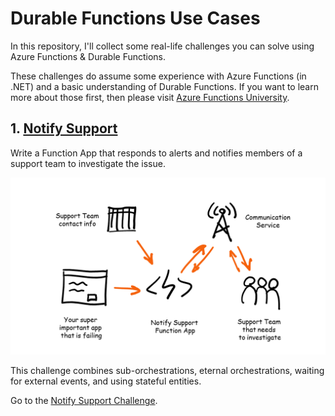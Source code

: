# Durable Functions Use Cases

In this repository, I'll collect some real-life challenges you can solve using Azure Functions & Durable Functions.

These challenges do assume some experience with Azure Functions (in .NET) and a basic understanding of Durable Functions. If you want to learn more about those first, then please visit [Azure Functions University](https://github.com/marcduiker/azure-functions-university).

## 1. [Notify Support](/lessons/notifysupport.md)

Write a Function App that responds to alerts and notifies members of a support team to investigate the issue.

![Notify Support overview diagram](diagrams/notifysupport_overview.png)

This challenge combines sub-orchestrations, eternal orchestrations, waiting for external events, and using stateful entities.

Go to the [Notify Support Challenge](/lessons/notifysupport.md).

